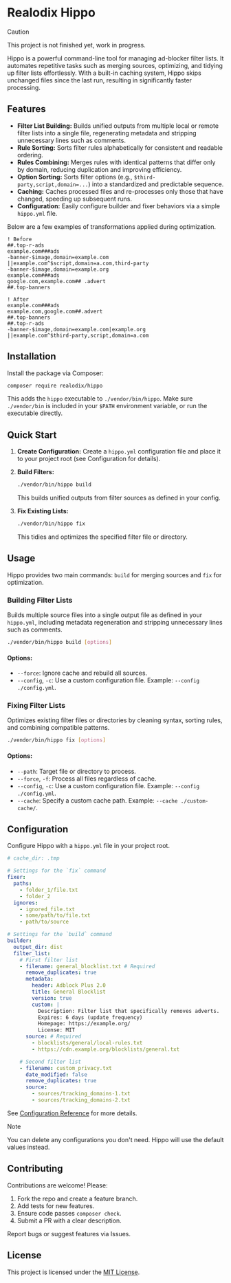 # Realodix Hippo

> [!CAUTION]
>
> This project is not finished yet, work in progress.
>

Hippo is a powerful command-line tool for managing ad-blocker filter lists. It automates repetitive tasks such as merging sources, optimizing, and tidying up filter lists effortlessly. With a built-in caching system, Hippo skips unchanged files since the last run, resulting in significantly faster processing.


## Features

- **Filter List Building:** Builds unified outputs from multiple local or remote filter lists into a single file, regenerating metadata and stripping unnecessary lines such as comments.
- **Rule Sorting:** Sorts filter rules alphabetically for consistent and readable ordering.
- **Rules Combining:** Merges rules with identical patterns that differ only by domain, reducing duplication and improving efficiency.
- **Option Sorting:** Sorts filter options (e.g., `$third-party,script,domain=...`) into a standardized and predictable sequence.
- **Caching:** Caches processed files and re-processes only those that have changed, speeding up subsequent runs.
- **Configuration:** Easily configure builder and fixer behaviors via a simple `hippo.yml` file.

Below are a few examples of transformations applied during optimization.

```adblock
! Before
##.top-r-ads
example.com###ads
-banner-$image,domain=example.com
||example.com^$script,domain=a.com,third-party
-banner-$image,domain=example.org
example.com###ads
google.com,example.com## .advert
##.top-banners

! After
example.com###ads
example.com,google.com##.advert
##.top-banners
##.top-r-ads
-banner-$image,domain=example.com|example.org
||example.com^$third-party,script,domain=a.com
```


## Installation

Install the package via Composer:

```sh
composer require realodix/hippo
```

This adds the `hippo` executable to `./vendor/bin/hippo`. Make sure `./vendor/bin` is included in your `$PATH` environment variable, or run the executable directly.


## Quick Start

1. **Create Configuration:** Create a `hippo.yml` configuration file and place it to your project root (see Configuration for details).
2. **Build Filters:**

    ```sh
    ./vendor/bin/hippo build
    ```

    This builds unified outputs from filter sources as defined in your config.

3. **Fix Existing Lists:**

    ```sh
    ./vendor/bin/hippo fix
    ```

    This tidies and optimizes the specified filter file or directory.


## Usage

Hippo provides two main commands: `build` for merging sources and `fix` for optimization.

### Building Filter Lists
Builds multiple source files into a single output file as defined in your `hippo.yml`, including metadata regeneration and stripping unnecessary lines such as comments.

```sh
./vendor/bin/hippo build [options]
```

#### Options:
- `--force`: Ignore cache and rebuild all sources.
- `--config`, `-c`: Use a custom configuration file. Example: `--config ./config.yml`.

### Fixing Filter Lists
Optimizes existing filter files or directories by cleaning syntax, sorting rules, and combining compatible patterns.

```sh
./vendor/bin/hippo fix [options]
```

#### Options:
- `--path`: Target file or directory to process.
- `--force`, `-f`: Process all files regardless of cache.
- `--config`, `-c`: Use a custom configuration file. Example: `--config ./config.yml`.
- `--cache`: Specify a custom cache path. Example: `--cache ./custom-cache/`.


## Configuration

Configure Hippo with a `hippo.yml` file in your project root.

```yaml
# cache_dir: .tmp

# Settings for the `fix` command
fixer:
  paths:
    - folder_1/file.txt
    - folder_2
  ignores:
    - ignored_file.txt
    - some/path/to/file.txt
    - path/to/source

# Settings for the `build` command
builder:
  output_dir: dist
  filter_list:
    # First filter list
    - filename: general_blocklist.txt # Required
      remove_duplicates: true
      metadata:
        header: Adblock Plus 2.0
        title: General Blocklist
        version: true
        custom: |
          Description: Filter list that specifically removes adverts.
          Expires: 6 days (update frequency)
          Homepage: https://example.org/
          License: MIT
      source: # Required
        - blocklists/general/local-rules.txt
        - https://cdn.example.org/blocklists/general.txt

    # Second filter list
    - filename: custom_privacy.txt
      date_modified: false
      remove_duplicates: true
      source:
        - sources/tracking_domains-1.txt
        - sources/tracking_domains-2.txt
```

See [Configuration Reference](./docs/configuration.md) for more details.

> [!NOTE]
> You can delete any configurations you don't need. Hippo will use the default values ​​instead.


## Contributing

Contributions are welcome! Please:

1. Fork the repo and create a feature branch.
2. Add tests for new features.
3. Ensure code passes `composer check`.
4. Submit a PR with a clear description.

Report bugs or suggest features via Issues.


## License

This project is licensed under the [MIT License](./LICENSE).
